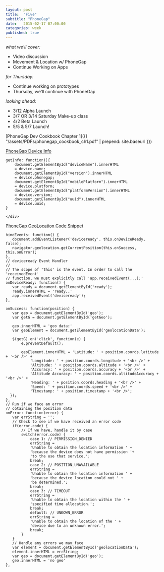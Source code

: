 ```yaml
---
layout: post
title:  "Five"
subtitle: "PhoneGap"
date:   2015-02-17 07:00:00
categories: week
published: true
---
```


*what we'll cover:*

- Video discussion
- Movement & Location w/ PhoneGap
- Continue Working on Apps

*for Thursday:*

- Continue working on prototypes
- Thursday, we'll continue with PhoneGap


*looking ahead:*

- 3/12 Alpha Launch
- 3/7 OR 3/14 Saturday Make-up class
- 4/2 Beta Launch
- 5/5 & 5/7 Launch!

[PhoneGap Dev Cookbook Chapter 1]({{ "/assets/PDFs/phonegap_cookbook_ch1.pdf" | prepend: site.baseurl }})

<div class="expander">
  <a href="javascript:void(0)" id="js-expander-trigger-2" class="expander-trigger expander-hidden demo">PhoneGap Device Info</a>
  <div id="js-expander-content-2" class="expander-content" markdown="1">

    getInfo: function(){
        document.getElementById("deviceName").innerHTML
        = device.name;
        document.getElementById("version").innerHTML
        = device.phonegap;
        document.getElementById("mobilePlatform").innerHTML
        = device.platform;
        document.getElementById("platformVersion").innerHTML
        = device.version;
        document.getElementById("uuid").innerHTML
        = device.uuid;
    }

    </div>
</div>


<div class="expander">
  <a href="javascript:void(0)" id="js-expander-trigger-B" class="expander-trigger expander-hidden demo">PhoneGap GeoLocation Code Snippet</a>
  <div id="js-expander-content-B" class="expander-content" markdown="1">


    bindEvents: function() {
       document.addEventListener('deviceready', this.onDeviceReady, false);
       navigator.geolocation.getCurrentPosition(this.onSuccess, this.onError);
    },
    // deviceready Event Handler
    //
    // The scope of 'this' is the event. In order to call the 'receivedEvent'
    // function, we must explicitly call 'app.receivedEvent(...);'
    onDeviceReady: function() {
       var ready = document.getElementById('ready');
       ready.innerHTML = 'ready..'
       app.receivedEvent('deviceready');
    },

    onSuccess: function(position) {
       var geo = document.getElementById('geo');
       var getG = document.getElementById('getGeo');

       geo.innerHTML = 'geo data:'
       var geoElement = document.getElementById('geolocationData');

       $(getG).on('click', function(e) {
           e.preventDefault();

           geoElement.innerHTML = 'Latitude: ' + position.coords.latitude + '<br />' +
               'Longitude: ' + position.coords.longitude + '<br />' +
               'Altitude: ' + position.coords.altitude + '<br />' +
               'Accuracy: ' + position.coords.accuracy + '<br />' +
               'Altitude Accuracy: ' + position.coords.altitudeAccuracy + '<br />' +
               'Heading: ' + position.coords.heading + '<br />' +
               'Speed: ' + position.coords.speed + '<br />' +
               'Timestamp: ' + position.timestamp + '<br />';
      });
    },
    // Run if we face an error
    // obtaining the position data
    onError: function(error) {
       var errString = '';
       // Check to see if we have received an error code
       if(error.code) {
           // If we have, handle it by case
           switch(error.code) {
               case 1: // PERMISSION_DENIED
               errString =
               'Unable to obtain the location information ' +
               'because the device does not have permission '+
               'to the use that service.';
               break;
               case 2: // POSITION_UNAVAILABLE
               errString =
               'Unable to obtain the location information ' +
               'because the device location could not ' +
               'be determined.';
               break;
               case 3: // TIMEOUT
               errString =
               'Unable to obtain the location within the ' +
               'specified time allocation.';
               break;
               default: // UNKOWN_ERROR
               errString =
               'Unable to obtain the location of the ' +
               'device due to an unknown error.';
               break;
           }
       }
       // Handle any errors we may face
       var element = document.getElementById('geolocationData');
       element.innerHTML = errString;
       var geo = document.getElementById('geo');
       geo.innerHTML = 'no geo'
    },
</div>
</div>
